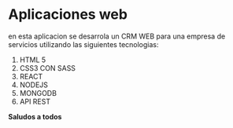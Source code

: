 # Aplicaciones web
en esta aplicacion se desarrola un CRM WEB para una empresa de servicios utilizando las siguientes tecnologias:

1. HTML 5
1. CSS3 CON SASS
1. REACT
1. NODEJS
1. MONGODB
1. API REST

**Saludos a todos**